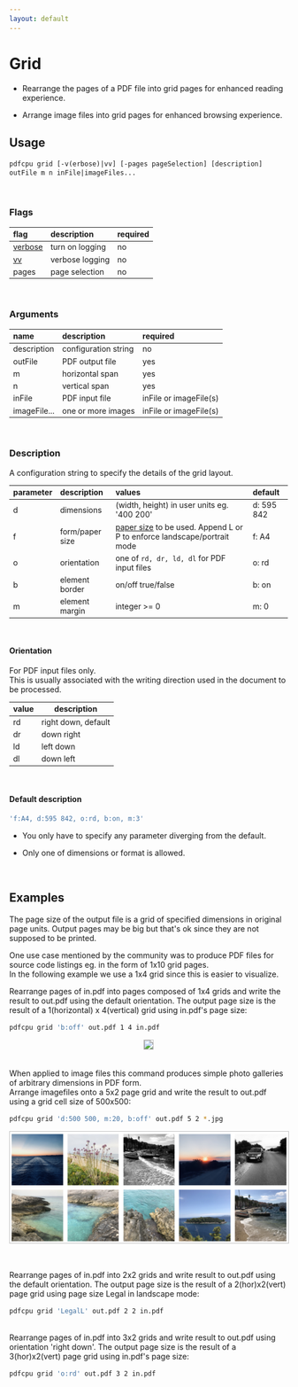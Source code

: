 ```yaml
---
layout: default
---
```


# Grid

* Rearrange the pages of a PDF file into grid pages for enhanced reading experience.

* Arrange image files into grid pages for enhanced browsing experience.


## Usage

```
pdfcpu grid [-v(erbose)|vv] [-pages pageSelection] [description] outFile m n inFile|imageFiles...
```

<br>

### Flags

| flag                             | description     | required
|:---------------------------------|:----------------|:--------
| [verbose](../getting_started.md) | turn on logging | no
| [vv](../getting_started.md)      | verbose logging | no
| pages                            | page selection  | no

<br>

### Arguments

| name         | description          | required
|:-------------|:---------------------|:--------
| description  | configuration string | no
| outFile      | PDF output file      | yes
| m            | horizontal span      | yes
| n            | vertical span        | yes
| inFile       | PDF input file       | inFile or imageFile(s)
| imageFile... | one or more images   | inFile or imageFile(s)

<br>

### Description

A configuration string to specify the details of the grid layout.

| parameter | description     | values                                      | default
|:----------|:----------------|:--------------------------------------------|:--
| d         | dimensions      | (width, height) in user units eg. '400 200' | d: 595 842
| f         | form/paper size | [paper size](../paper.md) to be used. Append L or P to enforce landscape/portrait mode| f: A4
| o         | orientation     | one of `rd, dr, ld, dl` for PDF input files | o: rd
| b         | element border  | on/off true/false                           | b: on
| m         | element margin  | integer >= 0                                | m: 0

<br>

#### Orientation

For PDF input files only.<br>
This is usually associated with the writing direction used in the document to be processed.

| value | description |
|:------|-------------|
| rd    | right down, default |
| dr    | down right  |
| ld    | left down   |
| dl    | down left   |

<br>

#### Default description

```sh
'f:A4, d:595 842, o:rd, b:on, m:3'
```

* You only have to specify any parameter diverging from the default.

* Only one of dimensions or format is allowed.

<br>

## Examples

The page size of the output file is a grid of specified dimensions in original page units. Output pages may be big but that's ok since they are not supposed to be printed.

One use case mentioned by the community was to produce PDF files for source code listings eg. in the form of 1x10 grid pages.<br>
In the following example we use a 1x4 grid since this is easier to visualize.

Rearrange pages of in.pdf into pages composed of 1x4 grids and write the result to out.pdf using the default orientation. The output page size is the result of a 1(horizontal) x 4(vertical) grid using in.pdf's page size:

```sh
pdfcpu grid 'b:off' out.pdf 1 4 in.pdf
```


<p align="center">
  <img style="border-color:silver" border="1" src="resources/gridpdf.png" height="300">
</p>

<br>
When applied to image files this command produces simple photo galleries of arbitrary dimensions in PDF form.<br>
Arrange imagefiles onto a 5x2 page grid and write the result to out.pdf using a grid cell size of 500x500:

```sh
pdfcpu grid 'd:500 500, m:20, b:off' out.pdf 5 2 *.jpg
```


<p align="center">
  <img style="border-color:silver" border="1" src="resources/gridimg.png">
</p>
<br>


Rearrange pages of in.pdf into 2x2 grids and write result to out.pdf using the default orientation.
The output page size is the result of a 2(hor)x2(vert) page grid using page size Legal in landscape mode:

```sh
pdfcpu grid 'LegalL' out.pdf 2 2 in.pdf
```

<br>
Rearrange pages of in.pdf into 3x2 grids and write result to out.pdf using orientation 'right down'.
The output page size is the result of a 3(hor)x2(vert) page grid using in.pdf's page size:

```sh
pdfcpu grid 'o:rd' out.pdf 3 2 in.pdf
```